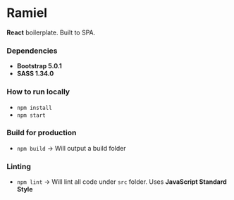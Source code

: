 # Ramiel

**React** boilerplate. 
Built to SPA.

### Dependencies
- **Bootstrap 5.0.1**
- **SASS 1.34.0**

### How to run locally
- `npm install`
- `npm start`

### Build for production
- `npm build` -> Will output a build folder

### Linting
- `npm lint` -> Will lint all code under `src` folder. Uses **JavaScript Standard Style**